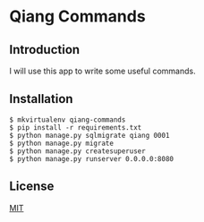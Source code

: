 # Qiang Commands

## Introduction

I will use this app to write some useful commands.

## Installation

```
$ mkvirtualenv qiang-commands
$ pip install -r requirements.txt
$ python manage.py sqlmigrate qiang 0001
$ python manage.py migrate
$ python manage.py createsuperuser
$ python manage.py runserver 0.0.0.0:8080
```

## License

[MIT](http://opensource.org/licenses/MIT)
